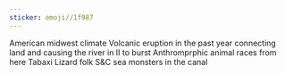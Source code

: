 ```yaml
---
sticker: emoji//1f987
---
```

American midwest climate 
Volcanic eruption in the past year connecting land and causing the river in II to burst
Anthromprphic animal races from here Tabaxi Lizard folk 
S&C sea monsters in the canal